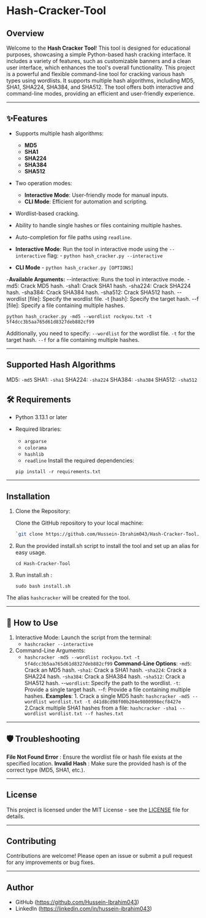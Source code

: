 # Hash-Cracker-Tool
## Overview

Welcome to the **Hash Cracker Tool**! This tool is designed for educational purposes, showcasing a simple Python-based hash cracking interface. It includes a variety of features, such as customizable banners and a clean user interface, which enhances the tool's overall functionality.
This project is a powerful and flexible command-line tool for cracking various hash types using wordlists. It supports multiple hash algorithms, including MD5, SHA1, SHA224, SHA384, and SHA512. The tool offers both interactive and command-line modes, providing an efficient and user-friendly experience.


---

## ✨Features
- Supports multiple hash algorithms:
  - **MD5**
  - **SHA1**
  - **SHA224**
  - **SHA384**
  - **SHA512**
- Two operation modes:
  - **Interactive Mode**: User-friendly mode for manual inputs.
  - **CLI Mode**: Efficient for automation and scripting.
- Wordlist-based cracking.
- Ability to handle single hashes or files containing multiple hashes.
- Auto-completion for file paths using `readline`.


- **Interactive Mode**: Run the tool in interactive mode using the `--interactive` flag:
      - `python hash_cracker.py --interactive`
  
- **CLI Mode**
      - `python hash_cracker.py [OPTIONS]`

  
-**Available Arguments:**
  --interactive: Runs the tool in interactive mode.
  -md5: Crack MD5 hash.
  -sha1: Crack SHA1 hash.
  -sha224: Crack SHA224 hash.
  -sha384: Crack SHA384 hash.
  -sha512: Crack SHA512 hash.
  --wordlist [file]: Specify the wordlist file.
  -t [hash]: Specify the target hash.
  --f [file]: Specify a file containing multiple hashes.

  `python hash_cracker.py -md5 --wordlist rockyou.txt -t 5f4dcc3b5aa765d61d8327deb882cf99`


Additionally, you need to specify:
`--wordlist` for the wordlist file.
`-t` for the target hash.
`--f` for a file containing multiple hashes.

---

## Supported Hash Algorithms
  MD5: `-md5`
  SHA1: `-sha1`
  SHA224: `-sha224`
  SHA384: `-sha384`
  SHA512: `-sha512`
  

## 🛠️ Requirements
- Python 3.13.1 or later
- Required libraries:
  - `argparse`
  - `colorama`
  - `hashlib`
  - `readline`
Install the required dependencies:

   `pip install -r requirements.txt`

---

## Installation

1. Clone the Repository:

   Clone the GitHub repository to your local machine:

   ```bash
   `git clone https://github.com/Hussein-Ibrahim043/Hash-Cracker-Tool.git`

2. Run the provided install.sh script to install the tool and set up an alias for easy usage.

   `cd Hash-Cracker-Tool`

4. Run install.sh :

   `sudo bash install.sh`
   
The alias `hashcracker` will be created for the tool.

---

## 🚀 How to Use
1. Interactive Mode:
   Launch the script from the terminal:
     - `hashcracker --interactive`
2. Command-Line Arguments:
   - `hashcracker -md5 --wordlist rockyou.txt -t 5f4dcc3b5aa765d61d8327deb882cf99`
   **Command-Line Options**:
     -`md5`: Crack an MD5 hash.
     -`sha1`: Crack a SHA1 hash.
     -`sha224`: Crack a SHA224 hash.
     -`sha384`: Crack a SHA384 hash.
     -`sha512`: Crack a SHA512 hash.
     --`wordlist`: Specify the path to the wordlist.
     `-t`: Provide a single target hash.
     --f: Provide a file containing multiple hashes.
**Examples**:
          1. Crack a single MD5 hash:
               `hashcracker -md5 --wordlist wordlist.txt -t d41d8cd98f00b204e9800998ecf8427e`
          2.Crack multiple SHA1 hashes from a file:
               `hashcracker -sha1 --wordlist wordlist.txt --f hashes.txt`
          
---

## 🛡️ Troubleshooting

**File Not Found Error** : Ensure the wordlist file or hash file exists at the specified location.
**Invalid Hash** : Make sure the provided hash is of the correct type (MD5, SHA1, etc.).

---

## License

This project is licensed under the MIT License - see the [LICENSE](LICENSE) file for details.

---

## Contributing

Contributions are welcome! Please open an issue or submit a pull request for any improvements or bug fixes.

---

## Author

- GitHub (https://github.com/Hussein-Ibrahim043)
- LinkedIn (https://linkedin.com/in/hussein-ibrahim043)
